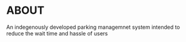 # ABOUT

An indegenously developed parking managemnet system intended to reduce the wait time and hassle of users
